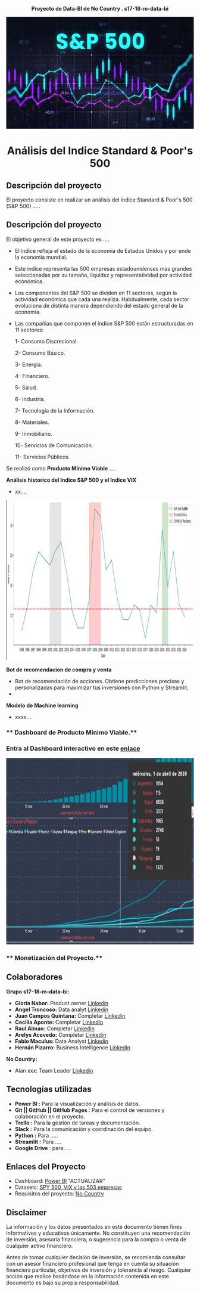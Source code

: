 **<p align="center">Proyecto de Data-BI de No Country . s17-18-m-data-bi</p>**

<img src="Imagenes\SP500.jpg" width="1010" height="300">

#  **<p align="center">Análisis del Indice Standard & Poor's 500</p>**

## Descripción del proyecto
El proyecto consiste en realizar un análisis del índice Standard & Poor's 500 (S&P 500) .....

## Descripción del proyecto

El objetivo general de este proyecto es ....

- El indice refleja el estado de la economia de Estados Unidos y por ende la economia mundial.

- Este indice representa las 500 empresas estadounidenses mas grandes seleccionadas por su tamaño, liquidez y representatividad por actividad económica.

- Los componentes del S&P 500 se dividen en 11 sectores, según la actividad económica que cada una realiza. Habitualmente, cada sector evoluciona de distinta manera dependiendo del estado general de la economía.

- Las compañías que componen el índice S&P 500 están estructuradas en 11 sectores:

    1- Consumo Discrecional.

    2- Consumo Básico.

    3- Energía.

    4- Financiero.

    5- Salud.

    6- Industria.

    7- Tecnología de la Información.

    8- Materiales.

    9- Inmobiliario.

    10- Servicios de Comunicación.

    11- Servicios Públicos.




Se realizó como **Producto Minimo Viable** ....

**Análisis historico del Indice S&P 500 y el Indice VIX**
- xx....
<img src="Imagenes\vix_95al24.jpg" width="1010" height="430">

**Bot de recomendacion de compra y venta**
- Bot de recomendación de acciones. Obtiene predicciones precisas y personalizadas para maximizar tus inversiones con Python y Streamlit.
- 
**Modelo de Machine learning**
- xxxx....



### ** Dashboard de Producto Mínimo Viable.**
### Entra al Dashboard interactivo en este [enlace](enlaceapowerbi)
<img src="Imagenes\powerbi.jpeg" width="1010" height="500">

### ** Monetización del Proyecto.**


## Colaboradores

**Grupo s17-18-m-data-bi:**
  - **Gloria Nabor:**  Product owner [Linkedin](https://www.linkedin.com/in/gloria-nabor/)
  - **Angel Troncoso:** Data analyt [Linkedin](www.linkedin.com/in/angeltroncoso) 
  - **Juan Campos Quintana:** Completar [Linkedin](https://www.linkedin.com/in/jumacaq/)
  - **Cecilia Aponte:** Completar [Linkedin](https://www.linkedin.com/in/ceci-aponte-data/)
  - **Raul Almao:** Completar [Linkedin](https://www.linkedin.com/in/ralmao/)
  - **Arelys Acevedo:**  Completar [Linkedin](https://www.linkedin.com/in/arelys-acevedo/)
  - **Fabio Maculus:** Data Analyst [Linkedin](https://www.linkedin.com/in/fabio-maculus-data-analyst/)
  - **Hernán Pizarro:** Business Intelligence [Linkedin](https://www.linkedin.com/in/hern%C3%A1n-pizarro-683679268/) 

**No Country:**
 - Alan xxx: Team Leader [Linkedin]()


## Tecnologías utilizadas
- **Power BI :**  Para la visualización y análisis de datos.
- **Git || GitHub || GitHub Pages :**  Para el control de versiones y colaboración en el proyecto.
- **Trello :**  Para la gestión de tareas y documentación.
- **Slack :**  Para la comunicación y coordinación del equipo.
- **Python :**  Para .....
- **Streamlit :**  Para ....
- **Google Drive** : para.....


## Enlaces del Proyecto
- Dashboard: [Power BI](https://app.powerbi.com/view?r=eyJrIjoiYTIwYTRiYTEtNTgyMi00ZGVhLThlMzEtYmI4NDk5MzQ1ZDI1IiwidCI6IjEwYWE5MTJkLTJjNzYtNGI5YS1iZmI2LWJkNGQ0Nzk5MTUwNiIsImMiOjR9&pageName=9a9665ed52580701a34c) "ACTUALIZAR"
- Datasets: [SPY 500, VIX y las 503 empresas](https://finance.yahoo.com/)
- Requisitos del proyecto: [No Country](https://drive.google.com/drive/folders/1kH9YZNrl84T8EldJYO_1q81jJXVeh6aq)

##  Disclaimer

La información y los datos presentados en este documento tienen fines informativos y educativos únicamente. No constituyen una recomendación de inversión, asesoría financiera, o sugerencia para la compra o venta de cualquier activo financiero. 

Antes de tomar cualquier decisión de inversión, se recomienda consultar con un asesor financiero profesional que tenga en cuenta su situación financiera particular, objetivos de inversión y tolerancia al riesgo. Cualquier acción que realice basándose en la información contenida en este documento es bajo su propia responsabilidad.
